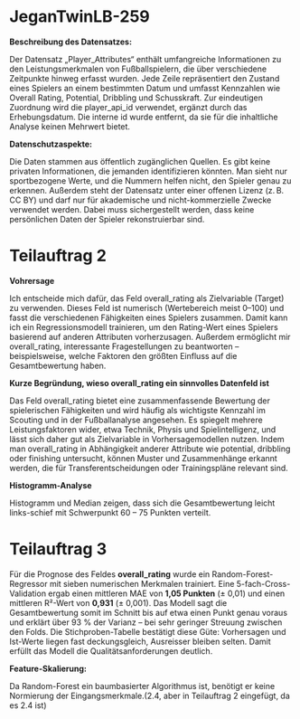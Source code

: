 # JeganTwinLB-259

**Beschreibung des Datensatzes:**

Der Datensatz „Player_Attributes“ enthält umfangreiche Informationen zu den Leistungsmerkmalen von Fußballspielern, die über verschiedene Zeitpunkte hinweg erfasst wurden. Jede Zeile repräsentiert den Zustand eines Spielers an einem bestimmten Datum und umfasst Kennzahlen wie Overall Rating, Potential, Dribbling und Schusskraft. Zur eindeutigen Zuordnung wird die player_api_id verwendet, ergänzt durch das Erhebungsdatum. Die interne id wurde entfernt, da sie für die inhaltliche Analyse keinen Mehrwert bietet.


**Datenschutzaspekte:**

Die Daten stammen aus öffentlich zugänglichen Quellen. Es gibt keine privaten Informationen, die jemanden identifizieren könnten. Man sieht nur sportbezogene Werte, und die Nummern helfen nicht, den Spieler genau zu erkennen. Außerdem steht der Datensatz unter einer offenen Lizenz (z. B. CC BY) und darf nur für akademische und nicht-kommerzielle Zwecke verwendet werden. Dabei muss sichergestellt werden, dass keine persönlichen Daten der Spieler rekonstruierbar sind.


# Teilauftrag 2

**Vohrersage**

Ich entscheide mich dafür, das Feld overall_rating als Zielvariable (Target) zu verwenden. Dieses Feld ist numerisch (Wertebereich meist 0–100) und fasst die verschiedenen Fähigkeiten eines Spielers zusammen. Damit kann ich ein Regressionsmodell trainieren, um den Rating-Wert eines Spielers basierend auf anderen Attributen vorherzusagen. Außerdem ermöglicht mir overall_rating, interessante Fragestellungen zu beantworten – beispielsweise, welche Faktoren den größten Einfluss auf die Gesamtbewertung haben.


**Kurze Begründung, wieso overall_rating ein sinnvolles Datenfeld ist**

Das Feld overall_rating bietet eine zusammenfassende Bewertung der spielerischen Fähigkeiten und wird häufig als wichtigste Kennzahl im Scouting und in der Fußballanalyse angesehen. Es spiegelt mehrere Leistungsfaktoren wider, etwa Technik, Physis und Spielintelligenz, und lässt sich daher gut als Zielvariable in Vorhersagemodellen nutzen. Indem man overall_rating in Abhängigkeit anderer Attribute wie potential, dribbling oder finishing untersucht, können Muster und Zusammenhänge erkannt werden, die für Transferentscheidungen oder Trainingspläne relevant sind.

**Histogramm-Analyse**

Histogramm und Median zeigen, dass sich die Gesamtbewertung leicht links-schief mit Schwerpunkt 60 – 75 Punkten verteilt.

# Teilauftrag 3

Für die Prognose des Feldes **overall_rating** wurde ein Random-Forest-Regressor mit sieben numerischen Merkmalen trainiert. Eine 5-fach-Cross-Validation ergab einen mittleren MAE von **1,05 Punkten** (± 0,01) und einen mittleren R²-Wert von **0,931** (± 0,001). Das Modell sagt die Gesamtbewertung somit im Schnitt bis auf etwa einen Punkt genau voraus und erklärt über 93 % der Varianz – bei sehr geringer Streuung zwischen den Folds. Die Stichproben-Tabelle bestätigt diese Güte: Vorhersagen und Ist-Werte liegen fast deckungsgleich, Ausreisser bleiben selten. Damit erfüllt das Modell die Qualitäts­anforderungen deutlich.

**Feature-Skalierung:**

 Da Random-Forest ein baumbasierter Algorithmus ist, benötigt er keine Normierung der Eingangsmerkmale.(2.4, aber in Teilauftrag 2 eingefügt, da es 2.4 ist)
